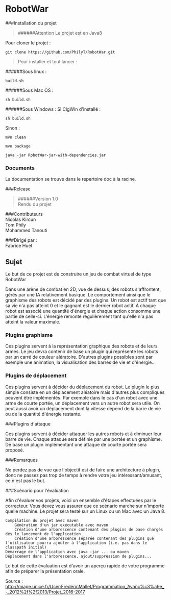 # RobotWar

###Installation du projet
>######Attention
Le projet est en Java8

Pour cloner le projet : 
```
git clone https://github.com/PhilyT/RobotWar.git
```



>Pour installer et tout lancer :

######Sous linux : 
```
build.sh
```
######Sous Mac OS : 
```
sh build.sh
```
######Sous Windows : 
Si CigWin d'installé :  
```
sh build.sh
```
Sinon :  
```
mvn clean
```
```
mvn package
```
```
java -jar RobotWar-jar-with-dependencies.jar
```
  
### Documents  
  
La documentation se trouve dans le repertoire doc à la racine.  
  
###Release  
  
>######Version 1.0  
Rendu du projet  
  
###Contributeurs  
Nicolas Kircun  
Tom Phily   
Mohammed Tanouti  
  
###Dirigé par :  
Fabrice Huet  
  
## Sujet 
  
Le but de ce projet est de construire un jeu de combat virtuel de type RobotWar  
  
Dans une arêne de combat en 2D, vue de dessus, des robots s'affrontent, gérés par une IA relativement basique. Le comportement ainsi que le graphisme des robots est décidé par des plugins. Un robot est actif tant que sa vie n'a pas atteint 0 et le gagnant est le dernier robot actif. À chaque robot est associé une quantité d'énergie et chaque action consomme une partie de celle-ci. L'énergie remonte régulièrement tant qu'elle n'a pas atteint la valeur maximale.   

### Plugins graphisme

Ces plugins servent à la représentation graphique des robots et de leurs armes. Le jeu devra contenir de base un plugin qui représente les robots par un carré de couleur alératoire. D'autres plugins possibles sont par exemple une animation, la visualisation des barres de vie et d'énergie...

### Plugins de déplacement

Ces plugins servent à décider du déplacement du robot. Le plugin le plus simple consiste en un déplacement aléatoire mais d'autres plus compliqués peuvent être implémentés. Par exemple dans le cas d'un robot avec une arme de courte portée, un déplacement vers un autre robot sera utile. On peut aussi avoir un déplacement dont la vitesse dépend de la barre de vie ou de la quantité d'énergie restante. 

###Plugins d'attaque

Ces plugins servent à décider attaquer les autres robots et à diminuer leur barre de vie. Chaque attaque sera définie par une portée et un graphisme. De base un plugin implémentant une attaque de courte portée sera proposé.  

###Remarques

Ne perdez pas de vue que l'objectif est de faire une architecture à plugin, donc ne passez pas trop de temps à rendre votre jeu intéressant/amusant, ce n'est pas le but. 
 
###Scénario pour l'évaluation

Afin d'évaluer vos projets, voici un ensemble d'étapes effectuées par le correcteur. Vous devez vous assurer que ce scénario marche sur n'importe quelle machine. Le projet sera testé sur un Linux ou un Mac avec un Java 8.  
  
    Compilation du projet avec maven  
        Génération d'un jar exécutable avec maven  
        Création d'une arborescence contenant des plugins de base chargés dés le lancement de l'application  
        Création d'une arborescence séparée contenant des plugins que l'utilisateur pourra ajouter à l'application (i.e. pas dans le classpath initial)  
    Démarrage de l'application avec java -jar ... ou maven  
    Déplacement dans l'arborescence, ajout/suppression de plugins...  
  
Le but de cette évaluation est d'avoir un aperçu rapide de votre programme afin de préparer la présentation orale.  
  
Source : http://miage.unice.fr/User:FredericMallet/Programmation_Avanc%c3%a9e_-_2012%2f%2f2013/Projet_2016-2017

